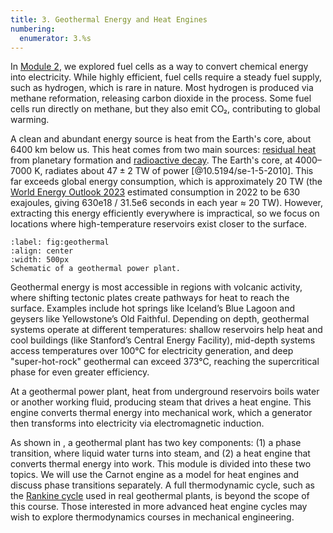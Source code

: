 ```yaml
---
title: 3. Geothermal Energy and Heat Engines
numbering:
  enumerator: 3.%s
---
```


In [Module 2](fuelcell_00_chemeq.md), we explored fuel cells as a way to convert chemical energy into electricity. While highly efficient, fuel cells require a steady fuel supply, such as hydrogen, which is rare in nature. Most hydrogen is produced via methane reformation, releasing carbon dioxide in the process. Some fuel cells run directly on methane, but they also emit CO₂, contributing to global warming.

A clean and abundant energy source is heat from the Earth's core, about 6400 km below us. This heat comes from two main sources: [residual heat](wiki:Earth%27s_internal_heat_budget#Primordial_heat) from planetary formation and [radioactive decay](wiki:Earth%27s_internal_heat_budget#Radiogenic_heat). 
The Earth's core, at 4000–7000 K, radiates about $47 \pm 2$ TW of power [@10.5194/se-1-5-2010]. This far exceeds global energy consumption, which is approximately $20$ TW (the [World Energy Outlook 2023](https://www.iea.org/reports/world-energy-outlook-2023) estimated consumption in 2022 to be 630 exajoules, giving 630e18 / 31.5e6 seconds in each year ≈ 20 TW).
However, extracting this energy efficiently everywhere is impractical, so we focus on locations where high-temperature reservoirs exist closer to the surface.


```{figure} ../images/phase/geothermal.png
:label: fig:geothermal
:align: center
:width: 500px
Schematic of a geothermal power plant.
```


Geothermal energy is most accessible in regions with volcanic activity, where shifting tectonic plates create pathways for heat to reach the surface. Examples include hot springs like Iceland’s Blue Lagoon and geysers like Yellowstone’s Old Faithful. Depending on depth, geothermal systems operate at different temperatures: shallow reservoirs help heat and cool buildings (like Stanford’s Central Energy Facility), mid-depth systems access temperatures over 100°C for electricity generation, and deep "super-hot-rock" geothermal can exceed 373°C, reaching the supercritical phase for even greater efficiency.

At a geothermal power plant, heat from underground reservoirs boils water or another working fluid, producing steam that drives a heat engine. This engine converts thermal energy into mechanical work, which a generator then transforms into electricity via electromagnetic induction.



As shown in [](#fig:geothermal), a geothermal plant has two key components: (1) a phase transition, where liquid water turns into steam, and (2) a heat engine that converts thermal energy into work. This module is divided into these two topics. We will use the Carnot engine as a model for heat engines and discuss phase transitions separately. A full thermodynamic cycle, such as the [Rankine cycle](wiki:Rankine_cycle) used in real geothermal plants, is beyond the scope of this course. Those interested in more advanced heat engine cycles may wish to explore thermodynamics courses in mechanical engineering.
